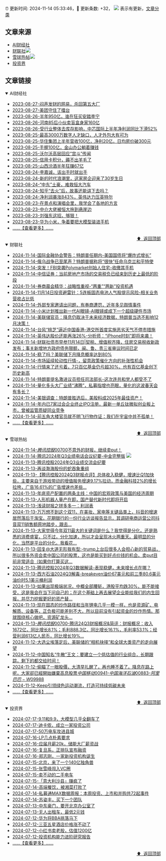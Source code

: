 ##

:alarm_clock: 更新时间: 2024-11-14 05:33:46，:rocket: 更新条数: +32， ![](/assets/dot.png) 表示有更新，[文章分类](/TAGS.md)

## 文章来源

- [AI财经社](#ai财经社)  
- [财联社](#财联社)![](/assets/dot.png)   
- [雪球热帖](#雪球热帖)![](/assets/dot.png)   
- [投资界](#投资界)  

## 文章链接

<details open>
<summary id="ai财经社">
 AI财经社
</summary>


- [2023-08-27-闷声发财的网易，杀回第五大厂](https://www.aicaijing.com.cn/article/18610)  
- [2023-08-27-美团守住了擂台](https://www.aicaijing.com.cn/article/18611)  
- [2023-08-26-半年950亿，谁在狂买安踏李宁](https://www.aicaijing.com.cn/article/18607)  
- [2023-08-26-河南85后小伙卖盲盒身家160亿](https://www.aicaijing.com.cn/article/18608)  
- [2023-08-26-受行业整体去库存影响，中芯国际上半年净利润同比下滑52%](https://www.aicaijing.com.cn/article/18609)  
- [2023-08-25-最高3000万数字人才缺口，人才外包大有可为](https://www.aicaijing.com.cn/article/18601)  
- [2023-08-25-华住集团上半年营收100亿，净利20亿，日均房价破300元](https://www.aicaijing.com.cn/article/18602)  
- [2023-08-25-手握100亿，金山办公躺着赚钱](https://www.aicaijing.com.cn/article/18603)  
- [2023-08-25-沃尔沃高层回应“宫斗”传闻](https://www.aicaijing.com.cn/article/18604)  
- [2023-08-25-信用卡积分，薅不出羊毛了](https://www.aicaijing.com.cn/article/18605)  
- [2023-08-25-山西汾酒半年狂赚67亿](https://www.aicaijing.com.cn/article/18606)  
- [2023-08-24-李嘉诚，该出手时就出手](https://www.aicaijing.com.cn/article/18596)  
- [2023-08-24-新的时代浪潮里，这家房企迎来了30岁生日](https://www.aicaijing.com.cn/article/18597)  
- [2023-08-24-“中东”土豪，难救恒大汽车](https://www.aicaijing.com.cn/article/18598)  
- [2023-08-24-知乎“去火”后，故事还能讲下去吗？](https://www.aicaijing.com.cn/article/18599)  
- [2023-08-24-净利润暴涨843%，英伟达力压英特尔](https://www.aicaijing.com.cn/article/18600)  
- [2023-08-23-在景点和演唱会里，我学会了各地的方言](https://www.aicaijing.com.cn/article/18591)  
- [2023-08-23-中介大佬被恒大拖到悬崖边](https://www.aicaijing.com.cn/article/18592)  
- [2023-08-23-刘强东这招，够狠！](https://www.aicaijing.com.cn/article/18593)  
- [2023-08-23-华为小米，争着要把大模型装进手机](https://www.aicaijing.com.cn/article/18594)  
- [......【查看更多】......](/details/AI财经社.md)

<div align="right"><a href="#文章来源">⬆ &nbsp;返回顶部</a></div>
</details>

<details open>
<summary id="财联社">
 财联社
</summary>


- [2024-11-14-国际金融协会警告：特朗普任期内-美国国债将“爆炸式增长”](https://www.cls.cn/detail/1858360)  
- [2024-11-14-俄乌战争已至尾声？特朗普据称将“很快”任命乌克兰和平特使](https://www.cls.cn/detail/1858254)  
- [2024-11-14-突发！FBI突袭Polymarket创始人住宅-收缴其手机](https://www.cls.cn/detail/1858230)  
- [2024-11-14-中信证券：当前房地产市场的交易税负已经来到历史上最低的阶段](https://www.cls.cn/detail/1858120)  
- [2024-11-14-券商晨会精华：战略性重视-“两重”“两新”投资机遇](https://www.cls.cn/detail/1858110)  
- [2024-11-14-11月14日投资避雷针：5连板固态电池人气股提示风险-相关业务营收占比低](https://www.cls.cn/detail/1858107)  
- [2024-11-14-外部专家邀请出问题，有券商遭罚，近年多见舆情事件](https://www.cls.cn/detail/1858105)  
- [2024-11-14-小米计划推出新一代AI眼镜-AI眼镜或成下一个超级硬件市场](https://www.cls.cn/detail/1858076)  
- [2024-11-14-美联储官员：降息仍取决于未来经济数据，特朗普当选不影响12月决策！](https://www.cls.cn/detail/1858122)  
- [2024-11-14-台风“桃芝”逼近中国香港-港交所首度实施恶劣天气不停市措施](https://www.cls.cn/detail/1858133)  
- [2024-11-14-英伟达股价还能再涨26%-分析师：“iPhone时刻”即将来袭！](https://www.cls.cn/detail/1858124)  
- [2024-11-14-财联社债市早参11月14日|契税、增值税齐降，住房交易税收新政发布；事关新增地方政府债务限额，闽、鲁、贵三省审议时间已定](https://www.cls.cn/detail/1858131)  
- [2024-11-14-稳了吗？美联储下月降息概率达到80%](https://www.cls.cn/detail/1858142)  
- [2024-11-14-市场延续轮动性行情-，留意政策催化方向的补涨性机会](https://www.cls.cn/detail/1858193)  
- [2024-11-14-行情来了还亏着，7只百亿基金仍亏超30%，也有百亿基金创下历史新高](https://www.cls.cn/detail/1858213)  
- [2024-11-14-特朗普提名激进议员担任司法部长-这次连共和党人都受不了](https://www.cls.cn/detail/1858244)  
- [2024-11-14-量化多头大厂业绩“沸腾”，私募指增也亮眼，量化的这波春天会有多长？](https://www.cls.cn/detail/1858290)  
- [2024-11-14-美银调查：特朗普胜选后，美股料成2025年最佳资产！](https://www.cls.cn/detail/1858296)  
- [2024-11-14-年内已7家过会企业终止IPO注册，最新一单丘钛微拟创业板上市，曾被监管质疑同业竞争](https://www.cls.cn/detail/1858337)  
- [2024-11-14-前五角大楼官员就不明飞行物作证：我们在宇宙中并不孤单！](https://www.cls.cn/detail/1858368)  
- [......【查看更多】......](/details/财联社.md)

<div align="right"><a href="#文章来源">⬆ &nbsp;返回顶部</a></div>
</details>

<details open>
<summary id="雪球热帖">
 雪球热帖
</summary>


- [2024-11-14-$腾讯控股00700$不意外的财报，继续卖put！](https://xueqiu.com/1247347556/312660132)  
- [2024-11-14-腾讯2024年Q3业绩电话会议纪要-中金完整版](https://xueqiu.com/6490468241/312642678) ![](/assets/new.png)  
- [2024-11-13-腾讯控股2024年Q3业绩交流会纪要](https://xueqiu.com/2164183023/312618467)  
- [2024-11-13-再谈渤海股份的蛇吞象重组](https://xueqiu.com/1383743865/312557613)  
- [2024-11-13-【腾讯控股2024Q3财报点评】总体收入稳健，增速比Q1加快些，主要来自于游戏带动的增值服务增速9.17%拉动，而金融科技2%的增长拉垮，广告16.61%的广告增速也差些...](https://xueqiu.com/2140389661/312588613)  
- [2024-11-13-年底资产配置的两条主线：中国的宏观政策与美国的经济周期](https://xueqiu.com/5274720085/312556345)  
- [2024-11-13-人形机器人量产在即，国产替代新时代即将开启](https://xueqiu.com/6843343829/312537361)  
- [2024-11-13-浅读财报之拼多多一：利润表](https://xueqiu.com/1833944350/312447173)  
- [2024-11-13-万万想不到这个双11，在美妆、家电等关键品类上，抖音的增速居然落后于淘宝。花期银行的一份行业访谈报告显示，其调研电商运营公司抖音双11销售额原地踏步，跟去...](https://xueqiu.com/1859139457/312500058)  
- [2024-11-13-大家觉得今年双11最大的关键词是什么？我觉得是分化。还是熟悉的消费盛宴，只不过，分化加速，所以才会呈现冰火两重天。最明显的分化，当然是平台的分化。我看花...](https://xueqiu.com/7318086163/312500786)  
- [2024-11-13-回复@大道无形我有型:-trump上台后很多人会担心新的贸易战，所以很多外资会卖中国公司的股票，这也是能买到好点价钱的机会。卖put目前非常适合（如果你打算买这...](https://xueqiu.com/1247347556/312466527)  
- [2024-11-13-腾讯控股2024年Q3数据解读-表现稳健，未来增长点在哪？](https://xueqiu.com/8108653112/312596618)  
- [2024-11-13-西方石油2024Q3解毒-breakeven油价67美元和前三季80.6美元油价时5.1美元桶利润](https://xueqiu.com/2792218779/312565919)  
- [2024-11-13-如果出现极端状况，中概全部腰斩，港股平均跌30%，能不能接受，这是我会在当下问自己的；在这个基础上再去展望企业能给我们的内生回报，并尽力挖掘更好的资产替...](https://xueqiu.com/1965894836/312533575)  
- [2024-11-13-现在固态的炒作路径和当年锂电几乎一模一样，也是资源矿、电解质、设备等，正负极可能差别不大，所以目前没有引起资金的炒作热情。那就围绕核心做吧，资源矿龙头...](https://xueqiu.com/9132753232/312515981)  
- [2024-11-13-$腾讯控股00700$-腾讯24Q3财报概况&简评：财报概况：收入1672亿，同比增长8.1%；毛利888.3亿，同比增长16.1%，毛利率53.1%；经营利润613亿人民币，同比增长19%...](https://xueqiu.com/6490468241/312604665)  
- [2024-11-12-大选尘埃落定后，美联储的“相机抉择”和全球大类资产的走向展望](https://xueqiu.com/3152193833/312331737)  
- [2024-11-12-中国知名“牛散”王文：要建立一个低估值的行业组合，长期跟踪，剩下的都交给时间！](https://xueqiu.com/8659762526/312327736)  
- [2024-11-12-偷瞄了一眼股價，大清早扎醒了，再也睡不着了。降息在路上呢，大家卻已經開始嫌棄高息股票$中国移动00941$-$中国海洋石油00883$-$阿里巴巴-W09988$](https://xueqiu.com/9650668145/312288301)  
- [2024-11-12-Keep引领绿色运动潮流，打造可持续低碳未来](https://xueqiu.com/2883119721/312272666)  
- [......【查看更多】......](/details/雪球热帖.md)

<div align="right"><a href="#文章来源">⬆ &nbsp;返回顶部</a></div>
</details>

<details open>
<summary id="投资界">
 投资界
</summary>


- [2024-07-17-9.11和9.9，大模型几乎全翻车了](https://posts.careerengine.us/p/6697778c44726b29bffa3a09)  
- [2024-07-17-迪卡侬，成立一家投资公司](https://posts.careerengine.us/p/6697778c44726b29bffa3a01)  
- [2024-07-17-50万电车攻进县城](https://posts.careerengine.us/p/6697779c831e1d29eea44253)  
- [2024-07-16-LP几点朴素要求](https://posts.careerengine.us/p/669636a8720ed522248054dc)  
- [2024-07-16-应届月薪20k，储能大厂薪资战](https://posts.careerengine.us/p/669636a8720ed522248054d4)  
- [2024-07-16-复旦系，正排队宣布融资](https://posts.careerengine.us/p/66963699cb38e136a496986c)  
- [2024-07-16-郑志刚，一家新投资机构诞生](https://posts.careerengine.us/p/66963699cb38e136a4969874)  
- [2024-07-15-北京，来了一个140亿独角兽](https://posts.careerengine.us/p/6694db59a0c3ac562b61f9af)  
- [2024-07-15-张雪峰闯入VC圈](https://posts.careerengine.us/p/6694db59a0c3ac562b61f9b7)  
- [2024-07-15-卖不动的二手电车](https://posts.careerengine.us/p/6694db6836b2f1565d9b541a)  
- [2024-07-15-「意大利沙县」赚疯了](https://posts.careerengine.us/p/6694db6836b2f1565d9b5422)  
- [2024-07-14-高端餐饮，被湘菜打败了](https://posts.careerengine.us/p/6693862333c6e710d0bf9dc4)  
- [2024-07-14-私募通MAX数据周报：本周投资、上市和并购共72起事件](https://posts.careerengine.us/p/6693862333c6e710d0bf9dcc)  
- [2024-07-14-苏姿丰，买下一个团队](https://posts.careerengine.us/p/6693861481427510b2b9c123)  
- [2024-07-13-中东豪门，要开北京办公室了](https://posts.careerengine.us/p/66922794a876f80d113b51fe)  
- [2024-07-13-无人出租车，最低2元钱](https://posts.careerengine.us/p/669227b82202ae0dfac5d713)  
- [2024-07-12-华为将BBA挑落马下](https://posts.careerengine.us/p/6690a6c68082df14ead7eaac)  
- [2024-07-12-三亚五星酒店价格涨不动了](https://posts.careerengine.us/p/6690a6c68082df14ead7eaa4)  
- [2024-07-12-小红书卖老股，估值1200亿](https://posts.careerengine.us/p/6690a6b756b00014bcc00e8f)  
- [2024-07-12-投资机构能力进阶研究报告](https://posts.careerengine.us/p/6690a6b756b00014bcc00e87)  
- [......【查看更多】......](/details/投资界.md)

<div align="right"><a href="#文章来源">⬆ &nbsp;返回顶部</a></div>
</details>
